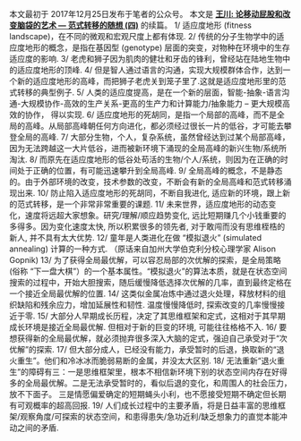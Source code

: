 本文最初于 2017年12月25日发布于笔者的公众号。
本文是
**[王川: 论移动屁股和改变脑袋的艺术 — 范式转移的随想 (四)](https://chuan.us/archives/<https:/chuan.us/archives/449>)**
的续篇。
1/ 适应度地形 (fitness landscape)，在不同的微观和宏观尺度上都有体现.
2/ 传统的分子生物学中的适应度地形的概念，是指在基因型 (genotype) 层面的突变，对物种在环境中的生存适应度的影响.
3/ 老虎和狮子因为肌肉的健壮和牙齿的锋利，曾经站在陆地生物中的适应度地形的顶峰.
4/ 但是智人通过语言的沟通，实现大规模群体合作，达到一个新的适应度地形的高峰，而把狮子老虎关到笼子里了.这就是适应度地形里的范式转移的典型例子.
5/ 人类的适应度提高，是在一个新的层面，智能-抽象-语言沟通-大规模协作-高效的生产关系-更高的生产力和计算能力/抽象能力 – 更大规模高效的协作， 得以实现.
6/ 适应度地形的死胡同，是指一个局部的高峰，而不是全局的高峰。从局部高峰朝任何方向进化，都必须经过很长一片的低谷，才可能去攀登全局的高峰.
7/ 大部分生物，个人，复杂系统，虽然曾经达到过某个局部高峰，因为无法跨越这一大片低谷，进而被新环境下涌现的全局高峰的新兴生物/系统所淘汰.
8/ 而原先在适应度地形的低谷处苟活的生物/个人/系统，则因为在正确的时间处于正确的位置，有可能迅速攀升到全局高峰.
9/ 全局高峰的概念，不是静态的。由于外部环境的改变，技术参数的改变，不断会有新的全局高峰和范式转移涌现出来.
10/ 防止陷入适应度地形的死胡同，不断自我进化, 适应新的环境，跟上新的范式转移，是一个非常非常重要的课题.
11/ 未来世界，适应度地形的动态变化，速度将远超大家想象。研究/理解/顺应趋势变化, 远比短期赚几个小钱重要的多得多。因为变化速度太快, 所以积累很多的领先者, 对于敢闯而没有思维桎梏的新人, 并不具有太大优势.
12/ 童年是人类进化在做 “模拟退火” (simulated annealing) 计算的一种方式. （原话来自加州大学伯克利分校心理学家 Alison Gopnik)
13/ 为了获得全局最优解，可以容忍局部的次优解的探索，是全局策略 (俗称 “下一盘大棋”）的一个基本属性。“模拟退火”的算法本质，就是在状态空间搜索的过程中，开始大胆搜索，随后缓慢降低选择次优解的几率，直到最终定格在一个接近全局最优解的位置.
14/ 这类似金属冶炼中通过退火处理，释放材料的组织缺陷和残余应力，增加延展性和韧性. 温度慢慢降低时, 探索改变的几率慢慢接近于零.
15/ 大部分人早期成长历程，决定了其思维框架和定式，这相对于其早期成长环境是接近全局最优解. 但相对于新的巨变的环境, 可能往往格格不入.
16/ 要想获得新的全局最优解，就必须抛弃很多深入大脑的定式，强迫自己承受对于“次优解”的探索.
17/ 但大部分成人，已经没有能力，承受暂时的后退，换取新的“退火重生”。他们和冷冰冰而脆弱易断的金属，并没太大区别.
18/ 无法重新“退火重生”的障碍有三：一是思维框架里，根本不相信新环境下别的状态空间内存在好得多的全局最优解。二是无法承受暂时的，看似后退的变化，和周围人的社会压力，放不下面子。 三是情愿偏爱确定的短期蝇头小利，也不愿接受短期不确定但长期有可观概率的超高回报.
19/ 人们成长过程中的主要矛盾，将是日益丰富的思维框架/观察角度/可探索的状态空间，和患得患失/急功近利/缺乏想象力的直觉本能冲动之间的矛盾.
